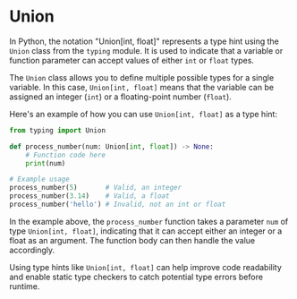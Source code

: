 # Union

In Python, the notation "Union[int, float]" represents a type hint using the `
Union` class from the `typing` module. It is used to indicate that a variable 
or function parameter can accept values of either `int` or `float` types. 

The `Union` class allows you to define multiple possible types for a single 
variable. In this case, `Union[int, float]` means that the variable can be 
assigned an integer (`int`) or a floating-point number (`float`). 

Here's an example of how you can use `Union[int, float]` as a type hint:

```python
from typing import Union

def process_number(num: Union[int, float]) -> None:
    # Function code here
    print(num)

# Example usage
process_number(5)       # Valid, an integer
process_number(3.14)    # Valid, a float
process_number('hello') # Invalid, not an int or float
```

In the example above, the `process_number` function takes a parameter `num` 
of type `Union[int, float]`, indicating that it can accept either an integer 
or a float as an argument. The function body can then handle the value 
accordingly. 

Using type hints like `Union[int, float]` can help improve code readability 
and enable static type checkers to catch potential type errors before runtime.